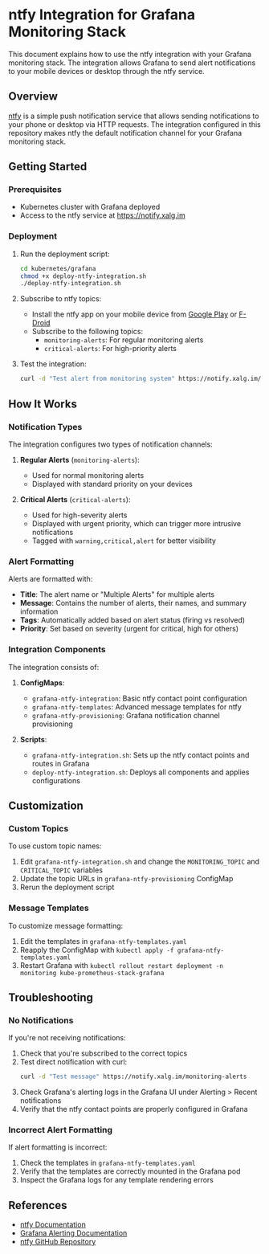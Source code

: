 # ntfy Integration for Grafana Monitoring Stack

This document explains how to use the ntfy integration with your Grafana monitoring stack. The integration allows Grafana to send alert notifications to your mobile devices or desktop through the ntfy service.

## Overview

[ntfy](https://notify.xalg.im/docs/) is a simple push notification service that allows sending notifications to your phone or desktop via HTTP requests. The integration configured in this repository makes ntfy the default notification channel for your Grafana monitoring stack.

## Getting Started

### Prerequisites

- Kubernetes cluster with Grafana deployed
- Access to the ntfy service at https://notify.xalg.im

### Deployment

1. Run the deployment script:
   ```bash
   cd kubernetes/grafana
   chmod +x deploy-ntfy-integration.sh
   ./deploy-ntfy-integration.sh
   ```

2. Subscribe to ntfy topics:
   - Install the ntfy app on your mobile device from [Google Play](https://play.google.com/store/apps/details?id=io.heckel.ntfy) or [F-Droid](https://f-droid.org/packages/io.heckel.ntfy/)
   - Subscribe to the following topics:
     - `monitoring-alerts`: For regular monitoring alerts
     - `critical-alerts`: For high-priority alerts

3. Test the integration:
   ```bash
   curl -d "Test alert from monitoring system" https://notify.xalg.im/monitoring-alerts
   ```

## How It Works

### Notification Types

The integration configures two types of notification channels:

1. **Regular Alerts** (`monitoring-alerts`):
   - Used for normal monitoring alerts
   - Displayed with standard priority on your devices

2. **Critical Alerts** (`critical-alerts`):
   - Used for high-severity alerts
   - Displayed with urgent priority, which can trigger more intrusive notifications
   - Tagged with `warning,critical,alert` for better visibility

### Alert Formatting

Alerts are formatted with:

- **Title**: The alert name or "Multiple Alerts" for multiple alerts
- **Message**: Contains the number of alerts, their names, and summary information
- **Tags**: Automatically added based on alert status (firing vs resolved)
- **Priority**: Set based on severity (urgent for critical, high for others)

### Integration Components

The integration consists of:

1. **ConfigMaps**:
   - `grafana-ntfy-integration`: Basic ntfy contact point configuration
   - `grafana-ntfy-templates`: Advanced message templates for ntfy
   - `grafana-ntfy-provisioning`: Grafana notification channel provisioning

2. **Scripts**:
   - `grafana-ntfy-integration.sh`: Sets up the ntfy contact points and routes in Grafana
   - `deploy-ntfy-integration.sh`: Deploys all components and applies configurations

## Customization

### Custom Topics

To use custom topic names:

1. Edit `grafana-ntfy-integration.sh` and change the `MONITORING_TOPIC` and `CRITICAL_TOPIC` variables
2. Update the topic URLs in `grafana-ntfy-provisioning` ConfigMap
3. Rerun the deployment script

### Message Templates

To customize message formatting:

1. Edit the templates in `grafana-ntfy-templates.yaml`
2. Reapply the ConfigMap with `kubectl apply -f grafana-ntfy-templates.yaml`
3. Restart Grafana with `kubectl rollout restart deployment -n monitoring kube-prometheus-stack-grafana`

## Troubleshooting

### No Notifications

If you're not receiving notifications:

1. Check that you're subscribed to the correct topics
2. Test direct notification with curl:
   ```bash
   curl -d "Test message" https://notify.xalg.im/monitoring-alerts
   ```
3. Check Grafana's alerting logs in the Grafana UI under Alerting > Recent notifications
4. Verify that the ntfy contact points are properly configured in Grafana

### Incorrect Alert Formatting

If alert formatting is incorrect:

1. Check the templates in `grafana-ntfy-templates.yaml`
2. Verify that the templates are correctly mounted in the Grafana pod
3. Inspect the Grafana logs for any template rendering errors

## References

- [ntfy Documentation](https://notify.xalg.im/docs/)
- [Grafana Alerting Documentation](https://grafana.com/docs/grafana/latest/alerting/)
- [ntfy GitHub Repository](https://github.com/binwiederhier/ntfy) 